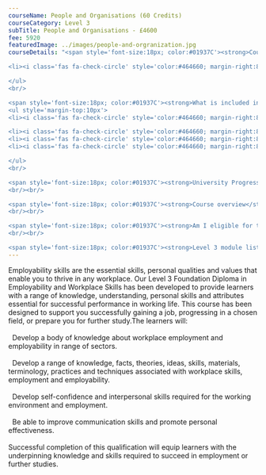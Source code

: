 ```yaml
---
courseName: People and Organisations (60 Credits)
courseCategory: Level 3
subTitle: People and Organisations - £4600
fee: 5920
featuredImage: ../images/people-and-orgranization.jpg
courseDetails: "<span style='font-size:18px; color:#01937C'><strong>Course Fees</strong></span><br/><br/> The fee for enrolling onto the Level 3 course is £4600. Students can make payment using one of the following methods: <br/><ul style='margin-top:10px'>

<li><i class='fas fa-check-circle' style='color:#464660; margin-right:8px'></i>  Bank transfer</li>

</ul> 
<br/>

<span style='font-size:18px; color:#01937C'><strong>What is included in the cost of my course?</strong></span>
<ul style='margin-top:10px'>
<li><i class='fas fa-check-circle' style='color:#464660; margin-right:8px'></i>  All course material, including online modules and written assignments </li>

<li><i class='fas fa-check-circle' style='color:#464660; margin-right:8px'></i>  Dedicated student support</li>
<li><i class='fas fa-check-circle' style='color:#464660; margin-right:8px'></i>  Access to an online social learning forum</li>
<li><i class='fas fa-check-circle' style='color:#464660; margin-right:8px'></i>  Assignment marking and feedback</li>

</ul> 
<br/>

<span style='font-size:18px; color:#01937C'><strong>University Progression</strong></span><br/><br/> On completion of this course, students will have the opportunity to apply for admission onto a full BA degree programme from a range of UK universities.
<br/><br/>

<span style='font-size:18px; color:#01937C'><strong>Course overview</strong></span><br/><br/> The level 3 course is made up of 6 modules and 6 written assignments. Each module consists of 40 guided learning hours of material with an additional 30-50 hours worth of optional materials that comprise of recommended exercises, recommended readings, Internet resources, and self-testing exercises.
<br/><br/>

<span style='font-size:18px; color:#01937C'><strong>Am I eligible for this progamm?</strong></span><br/><br/> This course is most suited to individuals who are at least 16 years old, have a high school education and wish to progress onto a degree at university.
<br/><br/>

<span style='font-size:18px; color:#01937C'><strong>Level 3 module listing</strong></span><br/><br/> The typical age at which people choose to complete the IGCES’s is 14 to 16, but anyone over the age of 14 can enrol onto this course. You also do not need any previous qualifications to be eligible for this course."
---
```

Employability skills are the essential skills, personal qualities and values that enable you to thrive in any workplace. Our Level 3 Foundation Diploma in Employability and Workplace Skills has been developed to provide learners with a range of knowledge, understanding, personal skills and attributes essential for successful performance in working life. This course has been designed to support you successfully gaining a job, progressing in a chosen field, or prepare you for further study.The learners will:
<br/><br/>
  <i class="fas fa-check-circle" style="color:#464660; margin-right:8px"></i>    Develop a body of knowledge about workplace employment and employability in range of sectors.
  <br/><br/>
  <i class="fas fa-check-circle" style="color:#464660; margin-right:8px"></i>   Develop a range of knowledge, facts, theories, ideas, skills, materials, terminology, practices and techniques associated with workplace skills, employment and employability.
  <br/><br/>
  <i class="fas fa-check-circle" style="color:#464660; margin-right:8px"></i>  Develop self-confidence and interpersonal skills required for the working environment and employment.
    <br/><br/>
  <i class="fas fa-check-circle" style="color:#464660; margin-right:8px"></i>  Be able to improve communication 
  skills and promote personal effectiveness.
<br/><br/>
Successful completion of this qualification will equip learners with the underpinning knowledge and skills required to succeed in employment or further studies.